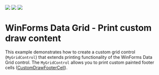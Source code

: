 <!-- default badges list -->
![](https://img.shields.io/endpoint?url=https://codecentral.devexpress.com/api/v1/VersionRange/128627101/23.1.2%2B)
[![](https://img.shields.io/badge/Open_in_DevExpress_Support_Center-FF7200?style=flat-square&logo=DevExpress&logoColor=white)](https://supportcenter.devexpress.com/ticket/details/E2667)
[![](https://img.shields.io/badge/📖_How_to_use_DevExpress_Examples-e9f6fc?style=flat-square)](https://docs.devexpress.com/GeneralInformation/403183)
<!-- default badges end -->

# WinForms Data Grid - Print custom draw content

This example demonstrates how to create a custom grid control (`MyGridControl`) that extends printing functionality of the WinForms Data Grid control. The `MyGridControl` allows you to print custom painted footer cells ([CustomDrawFooterCell](https://docs.devexpress.com/WindowsForms/DevExpress.XtraGrid.Views.Grid.GridView.CustomDrawFooterCell)).
